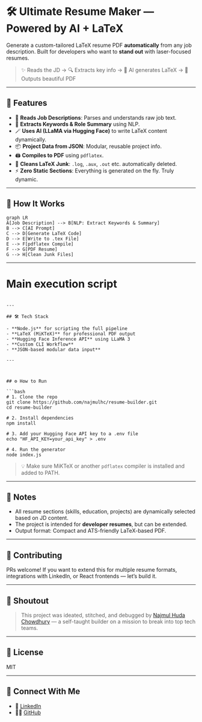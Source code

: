 
# 🛠️ Ultimate Resume Maker — Powered by AI + LaTeX

Generate a custom-tailored LaTeX resume PDF **automatically** from any job description.
Built for developers who want to **stand out** with laser-focused resumes.

> ✨ Reads the JD → 🔍 Extracts key info → 🧠 AI generates LaTeX → 📄 Outputs beautiful PDF

---

## 🚀 Features

- 🧾 **Reads Job Descriptions**: Parses and understands raw job text.
- 🔑 **Extracts Keywords & Role Summary** using NLP.
- 🪄 **Uses AI (LLaMA via Hugging Face)** to write LaTeX content dynamically.
- 📦 **Project Data from JSON**: Modular, reusable project info.
- 🖨️ **Compiles to PDF** using `pdflatex`.
- 🧹 **Cleans LaTeX Junk**: `.log`, `.aux`, `.out` etc. automatically deleted.
- ⚡ **Zero Static Sections**: Everything is generated on the fly. Truly dynamic.

---

## 🧠 How It Works

```mermaid
graph LR
A[Job Description] --> B[NLP: Extract Keywords & Summary]
B --> C[AI Prompt]
C --> D[Generate LaTeX Code]
D --> E[Write to .tex File]
E --> F[pdflatex Compile]
F --> G[PDF Resume]
G --> H[Clean Junk Files]
```

---
 # Main execution script
```

---

## 🛠️ Tech Stack

- **Node.js** for scripting the full pipeline
- **LaTeX (MiKTeX)** for professional PDF output
- **Hugging Face Inference API** using LLaMA 3
- **Custom CLI Workflow**
- **JSON-based modular data input**

---



## ⚙️ How to Run

```bash
# 1. Clone the repo
git clone https://github.com/najmulhc/resume-builder.git
cd resume-builder

# 2. Install dependencies
npm install

# 3. Add your Hugging Face API key to a .env file
echo "HF_API_KEY=your_api_key" > .env

# 4. Run the generator
node index.js
```

> 💡 Make sure MiKTeX or another `pdflatex` compiler is installed and added to PATH.

---

## 📌 Notes

- All resume sections (skills, education, projects) are dynamically selected based on JD content.
- The project is intended for **developer resumes**, but can be extended.
- Output format: Compact and ATS-friendly LaTeX-based PDF.

---

## 🤝 Contributing

PRs welcome! If you want to extend this for multiple resume formats, integrations with LinkedIn, or React frontends — let’s build it.

---

## 📣 Shoutout

> This project was ideated, stitched, and debugged by [Najmul Huda Chowdhury](https://linkedin.com/in/najmulhc) — a self-taught builder on a mission to break into top tech teams.

---

## 📜 License

MIT

---

## 🔗 Connect With Me

- 💼 [LinkedIn](https://linkedin.com/in/najmulhc)
- 🧑‍💻 [GitHub](https://github.com/najmulhc)
